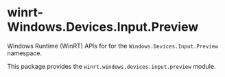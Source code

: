 <!-- warning: Please don't edit this file. It was automatically generated. -->

# winrt-Windows.Devices.Input.Preview

Windows Runtime (WinRT) APIs for for the `Windows.Devices.Input.Preview` namespace.

This package provides the `winrt.windows.devices.input.preview` module.
